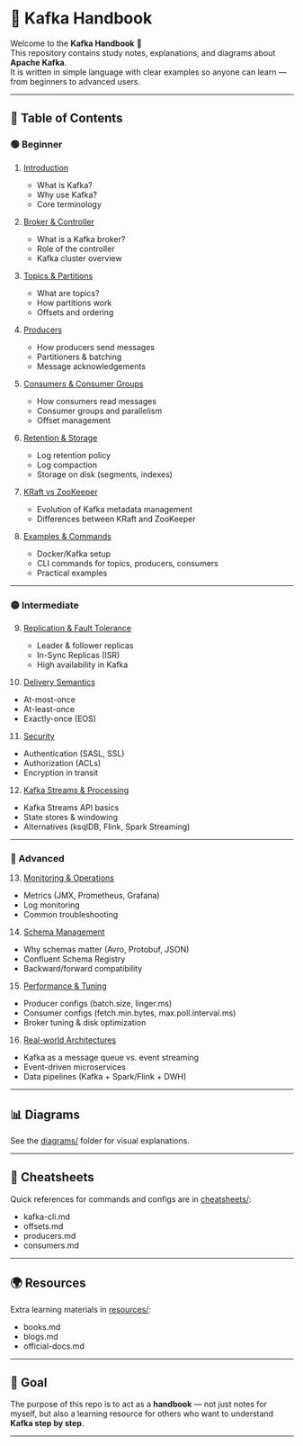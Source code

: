 # 📘 Kafka Handbook

Welcome to the **Kafka Handbook** 🚀  
This repository contains study notes, explanations, and diagrams about **Apache Kafka**.  
It is written in simple language with clear examples so anyone can learn — from beginners to advanced users.  

---

## 📂 Table of Contents

### 🟢 Beginner
1. [Introduction](notes/01-introduction.md)  
   * What is Kafka?  
   * Why use Kafka?  
   * Core terminology  

2. [Broker & Controller](notes/02-broker-controller.md)  
   * What is a Kafka broker?  
   * Role of the controller  
   * Kafka cluster overview  

3. [Topics & Partitions](notes/03-topics-partitions.md)  
   * What are topics?  
   * How partitions work  
   * Offsets and ordering  

4. [Producers](notes/04-producers.md)  
   * How producers send messages  
   * Partitioners & batching  
   * Message acknowledgements  

5. [Consumers & Consumer Groups](notes/05-consumers.md)  
   * How consumers read messages  
   * Consumer groups and parallelism  
   * Offset management  

6. [Retention & Storage](notes/06-retention-storage.md)  
   * Log retention policy  
   * Log compaction  
   * Storage on disk (segments, indexes)  

7. [KRaft vs ZooKeeper](notes/07-kraft-vs-zookeeper.md)  
   * Evolution of Kafka metadata management  
   * Differences between KRaft and ZooKeeper  

8. [Examples & Commands](notes/08-examples.md)  
   * Docker/Kafka setup  
   * CLI commands for topics, producers, consumers  
   * Practical examples  

---

### 🟡 Intermediate
9. [Replication & Fault Tolerance](notes/09-replication-fault-tolerance.md)  
   * Leader & follower replicas  
   * In-Sync Replicas (ISR)  
   * High availability in Kafka  

10. [Delivery Semantics](notes/10-delivery-semantics.md)  
   * At-most-once  
   * At-least-once  
   * Exactly-once (EOS)  

11. [Security](notes/11-security.md)  
   * Authentication (SASL, SSL)  
   * Authorization (ACLs)  
   * Encryption in transit  

12. [Kafka Streams & Processing](notes/12-streams-processing.md)  
   * Kafka Streams API basics  
   * State stores & windowing  
   * Alternatives (ksqlDB, Flink, Spark Streaming)  

---

### 🔴 Advanced
13. [Monitoring & Operations](notes/13-monitoring-ops.md)  
   * Metrics (JMX, Prometheus, Grafana)  
   * Log monitoring  
   * Common troubleshooting  

14. [Schema Management](notes/14-schema-management.md)  
   * Why schemas matter (Avro, Protobuf, JSON)  
   * Confluent Schema Registry  
   * Backward/forward compatibility  

15. [Performance & Tuning](notes/15-performance-tuning.md)  
   * Producer configs (batch.size, linger.ms)  
   * Consumer configs (fetch.min.bytes, max.poll.interval.ms)  
   * Broker tuning & disk optimization  

16. [Real-world Architectures](notes/16-architectures.md)  
   * Kafka as a message queue vs. event streaming  
   * Event-driven microservices  
   * Data pipelines (Kafka + Spark/Flink + DWH)  

---

## 📊 Diagrams
See the [diagrams/](diagrams/) folder for visual explanations.  

---

## 📑 Cheatsheets
Quick references for commands and configs are in [cheatsheets/](cheatsheets/):  
- kafka-cli.md  
- offsets.md  
- producers.md  
- consumers.md  

---

## 🌍 Resources
Extra learning materials in [resources/](resources/):  
- books.md  
- blogs.md  
- official-docs.md  

---

## 🎯 Goal
The purpose of this repo is to act as a **handbook** — not just notes for myself, but also a learning resource for others who want to understand **Kafka step by step**.  

---
